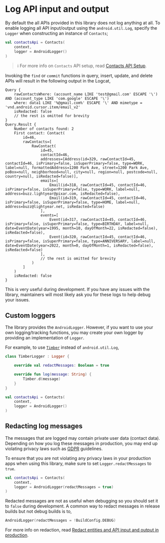 # Log API input and output

By default the all APIs provided in this library does not log anything at all. To enable logging all
API input/output using the `android.util.Log`, specify the `Logger` when constructing an instance
of `Contacts`;

```kotlin
val contactsApi = Contacts(
    context,
    logger = AndroidLogger()
)
```

> ℹ️ For more info on `Contacts` API setup, read [Contacts API Setup](./../setup/setup-contacts-api.md).

Invoking the `find` or `commit` functions in query, insert, update, and delete APIs will result in
the following output in the Logcat,

```
Query {
    rawContactsWhere: (account_name LIKE 'test@gmail.com' ESCAPE '\') AND (account_type LIKE 'com.google' ESCAPE '\')
    where: data1 LIKE '%@gmail.com%' ESCAPE '\' AND mimetype = 'vnd.android.cursor.item/email_v2'
    isRedacted: false
    // the rest is omitted for brevity
}
Query.Result {
    Number of contacts found: 2
    First contact: Contact(
        id=46, 
        rawContacts=[
            RawContact(
                id=45, 
                contactId=46, 
                addresses=[Address(id=329, rawContactId=45, contactId=46, isPrimary=false, isSuperPrimary=false, type=WORK, label=null, formattedAddress=1200 Park Ave, street=1200 Park Ave, poBox=null, neighborhood=null, city=null, region=null, postcode=null, country=null, isRedacted=false)], 
                emails=[
                    Email(id=318, rawContactId=45, contactId=46, isPrimary=false, isSuperPrimary=false, type=WORK, label=null, address=buzz.lightyear@pixar.com, isRedacted=false), 
                    Email(id=319, rawContactId=45, contactId=46, isPrimary=false, isSuperPrimary=false, type=HOME, label=null, address=buzz@lightyear.net, isRedacted=false)
                ], 
                events=[
                    Event(id=317, rawContactId=45, contactId=46, isPrimary=false, isSuperPrimary=false, type=BIRTHDAY, label=null, date=EventDate(year=1995, month=10, dayOfMonth=22, isRedacted=false), isRedacted=false), 
                    Event(id=320, rawContactId=45, contactId=46, isPrimary=false, isSuperPrimary=false, type=ANNIVERSARY, label=null, date=EventDate(year=2022, month=0, dayOfMonth=1, isRedacted=false), isRedacted=false)
                ], 
                // the rest is omitted for brevity
            )
        ]
    )
    isRedacted: false
}
```

This is very useful during development. If you have any issues with the library, maintainers will
most likely ask you for these logs to help debug your issues.

## Custom loggers

The library provides the `AndroidLogger`. However, if you want to use your own logging/tracking
functions, you may create your own logger by providing an implementation of `Logger`.

For example, to use [`Timber`](https://github.com/JakeWharton/timber) instead of `android.util.Log`,

```kotlin
class TimberLogger : Logger {

    override val redactMessages: Boolean = true

    override fun log(message: String) {
        Timber.d(message)
    }
}

val contactsApi = Contacts(
    context,
    logger = AndroidLogger()
)
```

## Redacting log messages

The messages that are logged may contain private user data (contact data). Depending on how you log
these messages in production, you may end up violating privacy laws such as
[GDPR](https://gdpr-info.eu) guidelines.

To ensure that you are not violating any privacy laws in your production apps when using this
library, make sure to set `Logger.redactMessages` to `true`.

```kotlin
val contactsApi = Contacts(
    context,
    logger = AndroidLogger(redactMessages = true)
)
```

Redacted messages are not as useful when debugging so you should set it to `false` during
development. A common way to redact messages in release builds but not debug builds is to,

```kotlin
AndroidLogger(redactMessages = !BuildConfig.DEBUG)
```

For more info on redaction, read [Redact entities and API input and output in production](./../entities/redact-apis-and-entities.md).
